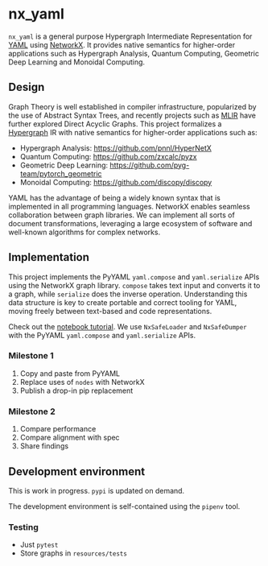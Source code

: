 # nx_yaml
`nx_yaml` is a general purpose Hypergraph Intermediate Representation for [YAML](https://yaml.org/spec/1.2.2) using [NetworkX](https://github.com/networkx/networkx). It provides native semantics for higher-order applications such as Hypergraph Analysis, Quantum Computing, Geometric Deep Learning and Monoidal Computing.

## Design
Graph Theory is well established in compiler infrastructure, popularized by the use of Abstract Syntax Trees, and recently projects such as [MLIR](https://mlir.llvm.org/docs/Rationale/RationaleGenericDAGRewriter/) have further explored Direct Acyclic Graphs. This project formalizes a [Hypergraph](https://en.wikipedia.org/wiki/Hypergraph) IR with native semantics for higher-order applications such as:
* Hypergraph Analysis: https://github.com/pnnl/HyperNetX
* Quantum Computing: https://github.com/zxcalc/pyzx
* Geometric Deep Learning: https://github.com/pyg-team/pytorch_geometric
* Monoidal Computing: https://github.com/discopy/discopy

YAML has the advantage of being a widely known syntax that is implemented in all programming languages. NetworkX enables seamless collaboration between graph libraries. We can implement all sorts of document transformations, leveraging a large ecosystem of software and well-known algorithms for complex networks.

## Implementation
This project implements the PyYAML `yaml.compose` and `yaml.serialize` APIs using the NetworkX graph library.
`compose` takes text input and converts it to a graph, while `serialize` does the inverse operation.
Understanding this data structure is key to create portable and correct tooling for YAML, moving freely between text-based and code representations.

Check out the [notebook tutorial](tutorial.ipynb).
We use `NxSafeLoader` and `NxSafeDumper` with the PyYAML `yaml.compose` and `yaml.serialize` APIs.

### Milestone 1

1. Copy and paste from PyYAML
1. Replace uses of `nodes` with NetworkX
1. Publish a drop-in pip replacement

### Milestone 2

1. Compare performance
1. Compare alignment with spec
1. Share findings

## Development environment

This is work in progress.
`pypi` is updated on demand.

The development environment is self-contained using the `pipenv` tool.

### Testing

* Just `pytest`
* Store graphs in `resources/tests`


[Representation Graph]: https://yaml.org/spec/1.2.2/#321-representation-graph
[pyyaml.nodes]: https://github.com/yaml/pyyaml/blob/main/lib/yaml/nodes.py
